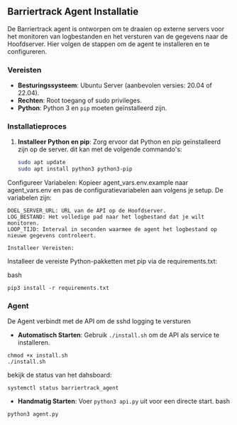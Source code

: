 ## Barriertrack Agent Installatie

De Barriertrack agent is ontworpen om te draaien op externe servers voor het monitoren van logbestanden en het versturen van de gegevens naar de Hoofdserver. Hier volgen de stappen om de agent te installeren en te configureren.

### Vereisten

- **Besturingssysteem**: Ubuntu Server (aanbevolen versies: 20.04 of 22.04).
- **Rechten**: Root toegang of sudo privileges.
- **Python**: Python 3 en `pip` moeten geïnstalleerd zijn.

### Installatieproces

1. **Installeer Python en pip**:
   Zorg ervoor dat Python en pip geïnstalleerd zijn op de server. dit kan met de volgende commando's:
   ```bash
   sudo apt update
   sudo apt install python3 python3-pip

Configureer Variabelen:
Kopieer agent_vars.env.example naar agent_vars.env en pas de configuratievariabelen aan volgens je setup. De variabelen zijn:

    DOEL_SERVER_URL: URL van de API op de Hoofdserver.
    LOG_BESTAND: Het volledige pad naar het logbestand dat je wilt monitoren.
    LOOP_TIJD: Interval in seconden waarmee de agent het logbestand op nieuwe gegevens controleert.

    Installeer Vereisten:
Installeer de vereiste Python-pakketten met pip via de requirements.txt:

bash
```
pip3 install -r requirements.txt
```

### Agent
De Agent verbindt met de API om de sshd logging te versturen
- **Automatisch Starten**: Gebruik `./install.sh` om de API als service te installeren.
``` 
chmod +x install.sh
./install.sh
```
bekijk de status van het dahsboard:
```
systemctl status barriertrack_agent
```

- **Handmatig Starten**: Voer `python3 api.py` uit voor een directe start.
bash
```
python3 agent.py
```

